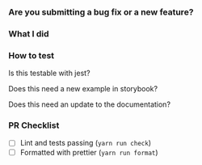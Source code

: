 ### Are you submitting a **bug fix** or a **new feature**?


### What I did
<!-- Include here any detailed explanation, related issues, links, etc. -->


### How to test
<!-- If your answer is yes to any of these, please make sure to include it in your PR. -->

Is this testable with jest?


Does this need a new example in storybook?


Does this need an update to the documentation?


### PR Checklist
* [ ] Lint and tests passing (`yarn run check`)
* [ ] Formatted with prettier (`yarn run format`)
